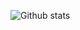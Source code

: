 ![Github stats](https://github-readme-stats.vercel.app/api?username=nmakhmutov&show_icons=true&count_private=true)
